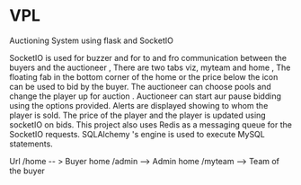 # VPL
Auctioning System using flask and SocketIO

SocketIO is used for buzzer and for  to and fro communication between the buyers and the auctioneer ,
There are two tabs viz, myteam and home ,
The floating fab in the bottom corner of the home or the price below the icon can be used to bid by the buyer.
The auctioneer can choose pools and change the player up for auction .
Auctioneer can start aur pause bidding using the options provided. 
Alerts are displayed showing to whom the player is sold. 
The price of the player and the player is updated using socketIO on bids.
This project also uses Redis as a messaging queue for the SocketIO  requests.
SQLAlchemy 's engine is used to execute MySQL statements.

Url 
/home  -- > Buyer home
/admin --> Admin home
/myteam --> Team of the buyer
